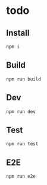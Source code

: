 # todo
## Install
```
npm i
```

## Build
```
npm run build
```

## Dev
```
npm run dev
```

## Test
```
npm run test
```

## E2E
```
npm run e2e
```
